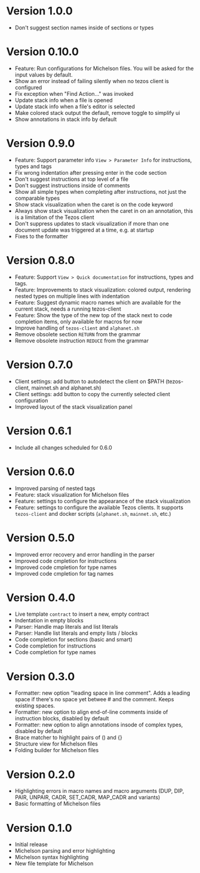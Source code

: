 # Version 1.0.0
- Don't suggest section names inside of sections or types

# Version 0.10.0
- Feature: Run configurations for Michelson files. You will be asked for the input values by default.
- Show an error instead of failing silently when no tezos client is configured
- Fix exception when "Find Action..." was invoked
- Update stack info when a file is opened
- Update stack info when a file's editor is selected
- Make colored stack output the default, remove toggle to simplify ui
- Show annotations in stack info by default

# Version 0.9.0
- Feature: Support parameter info `View > Parameter Info` for instructions, types and tags
- Fix wrong indentation after pressing enter in the code section
- Don't suggest instructions at top level of a file
- Don't suggest instructions inside of comments
- Show all simple types when completing after instructions, not just the comparable types
- Show stack visualization when the caret is on the code keyword
- Always show stack visualization when the caret in on an annotation, this is a limitation of the Tezos client
- Don't suppress updates to stack visualization if more than one document update was triggered at a time, e.g. at startup
- Fixes to the formatter

# Version 0.8.0
- Feature: Support `View > Quick documentation` for instructions, types and tags.
- Feature: Improvements to stack visualization: colored output, rendering nested types on multiple lines with indentation
- Feature: Suggest dynamic macro names which are available for the current stack, needs a running tezos-client
- Feature: Show the type of the new top of the stack next to code completion items, only available for macros for now
- Improve handling of `tezos-client` and `alphanet.sh`
- Remove obsolete section `RETURN` from the grammar
- Remove obsolete instruction `REDUCE` from the grammar

# Version 0.7.0
- Client settings: add button to autodetect the client on $PATH (tezos-client, mainnet.sh and alphanet.sh)
- Client settings: add button to copy the currently selected client configuration
- Improved layout of the stack visualization panel

# Version 0.6.1
- Include all changes scheduled for 0.6.0

# Version 0.6.0
- Improved parsing of nested tags
- Feature: stack visualization for Michelson files
- Feature: settings to configure the appearance of the stack visualization 
- Feature: settings to configure the available Tezos clients. It supports `tezos-client` and docker scripts (`alphanet.sh`, `mainnet.sh`, etc.)

# Version 0.5.0
- Improved error recovery and error handling in the parser
- Improved code cmpletion for instructions
- Improved code cmpletion for type names
- Improved code cmpletion for tag names

# Version 0.4.0
- Live template `contract` to insert a new, empty contract
- Indentation in empty blocks
- Parser: Handle map literals and list literals
- Parser: Handle list literals and empty lists / blocks
- Code completion for sections (basic and smart)
- Code completion for instructions
- Code completion for type names

# Version 0.3.0
- Formatter: new option "leading space in line comment". Adds a leading space if there's no space yet betwee # and the comment. Keeps existing spaces.
- Formatter: new option to align end-of-line comments inside of instruction blocks, disabled by default
- Formatter: new option to align annotations insode of complex types, disabled by default
- Brace matcher to highlight pairs of () and {}
- Structure view for Michelson files
- Folding builder for Michelson files

# Version 0.2.0
- Highlighting errors in macro names and macro arguments
  (DUP, DIP, PAIR, UNPAIR, CADR, SET_CADR, MAP_CADR and variants)
- Basic formatting of Michelson files

# Version 0.1.0
- Initial release
- Michelson parsing and error highlighting
- Michelson syntax highlighting
- New file template for Michelson
